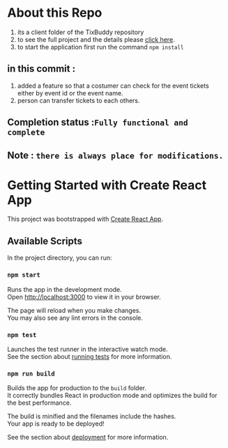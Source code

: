 # About this Repo

1. its a client folder of the TixBuddy repository
2. to see the full project and the details please [click here](https://github.com/aamir-067/TixBuddy).
3. to start the application first run the command `npm install`

## in this commit :

1. added a feature so that a costumer can check for the event tickets either by event id or the event name.
2. person can transfer tickets to each others.

## Completion status :`Fully functional and complete`

## Note : `there is always place for modifications.`

# Getting Started with Create React App

This project was bootstrapped with [Create React App](https://github.com/facebook/create-react-app).

## Available Scripts

In the project directory, you can run:

### `npm start`

Runs the app in the development mode.\
Open [http://localhost:3000](http://localhost:3000) to view it in your browser.

The page will reload when you make changes.\
You may also see any lint errors in the console.

### `npm test`

Launches the test runner in the interactive watch mode.\
See the section about [running tests](https://facebook.github.io/create-react-app/docs/running-tests) for more information.

### `npm run build`

Builds the app for production to the `build` folder.\
It correctly bundles React in production mode and optimizes the build for the best performance.

The build is minified and the filenames include the hashes.\
Your app is ready to be deployed!

See the section about [deployment](https://facebook.github.io/create-react-app/docs/deployment) for more information.
